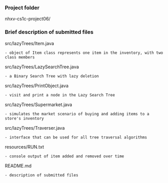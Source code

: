 ### Project folder
nhxv-cs1c-project06/

### Brief description of submitted files

src/lazyTrees/Item.java

    - object of Item class represents one item in the inventory, with two class members

src/lazyTrees/LazySearchTree.java

    - a Binary Search Tree with lazy deletion

src/lazyTrees/PrintObject.java

    - visit and print a node in the Lazy Search Tree

src/lazyTrees/Supermarket.java

    - simulates the market scenario of buying and adding items to a store's inventory

src/lazyTrees/Traverser.java

    - interface that can be used for all tree traversal algorithms
        
resources/RUN.txt

    - console output of item added and removed over time

README.md

    - description of submitted files


